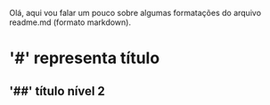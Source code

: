 Olá, aqui vou falar um pouco sobre algumas formatações do arquivo readme.md (formato markdown).
# '#' representa título
## '##' título nível 2
